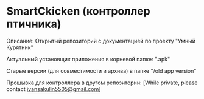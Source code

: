 # SmartCkicken (контроллер птичника)
Описание: Открытый репозиторий с документацией по проекту "Умный Курятник"

Актуальный установщик приложения в корневой папке: "<version>.apk"

Старые версии (для совместимости и архива) в папке "/old app version"

Прошывка для контроллера в другом репозитории:
[While private, please contact ivansakulin5505@gmail.com]
